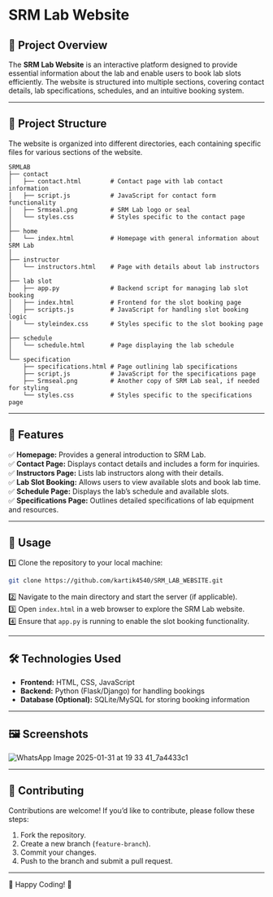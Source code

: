 # SRM Lab Website

## 🚀 Project Overview
The **SRM Lab Website** is an interactive platform designed to provide essential information about the lab and enable users to book lab slots efficiently. The website is structured into multiple sections, covering contact details, lab specifications, schedules, and an intuitive booking system.

---

## 📂 Project Structure
The website is organized into different directories, each containing specific files for various sections of the website.

```
SRMLAB
├── contact
│   ├── contact.html        # Contact page with lab contact information
│   ├── script.js           # JavaScript for contact form functionality
│   ├── Srmseal.png         # SRM Lab logo or seal
│   └── styles.css          # Styles specific to the contact page
│
├── home
│   └── index.html          # Homepage with general information about SRM Lab
│
├── instructor
│   └── instructors.html    # Page with details about lab instructors
│
├── lab slot
│   ├── app.py              # Backend script for managing lab slot booking
│   ├── index.html          # Frontend for the slot booking page
│   ├── scripts.js          # JavaScript for handling slot booking logic
│   └── styleindex.css      # Styles specific to the slot booking page
│
├── schedule
│   └── schedule.html       # Page displaying the lab schedule
│
└── specification
    ├── specifications.html # Page outlining lab specifications
    ├── script.js           # JavaScript for the specifications page
    ├── Srmseal.png         # Another copy of SRM Lab seal, if needed for styling
    └── styles.css          # Styles specific to the specifications page
```

---

## 🌟 Features

✅ **Homepage:** Provides a general introduction to SRM Lab.  
✅ **Contact Page:** Displays contact details and includes a form for inquiries.  
✅ **Instructors Page:** Lists lab instructors along with their details.  
✅ **Lab Slot Booking:** Allows users to view available slots and book lab time.  
✅ **Schedule Page:** Displays the lab’s schedule and available slots.  
✅ **Specifications Page:** Outlines detailed specifications of lab equipment and resources.  

---

## 🔧 Usage

1️⃣ Clone the repository to your local machine:
```bash
git clone https://github.com/kartik4540/SRM_LAB_WEBSITE.git
```

2️⃣ Navigate to the main directory and start the server (if applicable).  
3️⃣ Open `index.html` in a web browser to explore the SRM Lab website.  
4️⃣ Ensure that `app.py` is running to enable the slot booking functionality.  

---

## 🛠 Technologies Used

- **Frontend:** HTML, CSS, JavaScript
- **Backend:** Python (Flask/Django) for handling bookings
- **Database (Optional):** SQLite/MySQL for storing booking information

---

## 🖼 Screenshots

![WhatsApp Image 2025-01-31 at 19 33 41_7a4433c1](https://github.com/user-attachments/assets/b2699bf9-a426-4722-af61-426fec864478)




---

## 📌 Contributing
Contributions are welcome! If you’d like to contribute, please follow these steps:

1. Fork the repository.
2. Create a new branch (`feature-branch`).
3. Commit your changes.
4. Push to the branch and submit a pull request.

---



🚀 Happy Coding! 🎉

